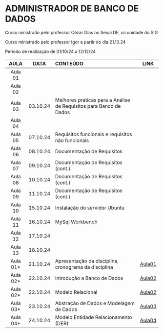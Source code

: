 # ADMINISTRADOR DE BANCO DE DADOS

Curso ministrado pelo professor Cézar Dias no Senai DF, na unidade do SIG

Curso ministrado pelo professor Igor a partir do dia 21.10.24

Período de realização de 01/10/24 a 12/12/24

| AULA | DATA | CONTEÚDO | LINK |
| :-: | :-: | :- | :-: |
| Aula 01 | | | |
| Aula 02 | | | |
| Aula 03 | 03.10.24 | Melhores práticas para a Análise de Requisitos para Banco de Dados | |
| Aula 04 |  | | |
| Aula 05 | 07.10.24 | Requisitos funcionais e requisitos não funcionais | |
| Aula 06 | 08.10.24 | Documentação de Requisitos |
| Aula 07 | 09.10.24 | Documentação de Requisitos (cont.) |
| Aula 08 | 10.10.24 | Documentação de Requisitos (cont.) |
| Aula 09 | 11.10.24 | Documentação de Requisitos (cont.) |
| Aula 10 | 15.10.24 | Instalação do servidor Ubuntu |
| Aula 11 | 16.10.24 | MySql Workbench |
| Aula 12 | 17.10.24 | |
| Aula 13 | 18.10.24 | |
| Aula 01* | 21.10.24| Apresentação da disciplina, cronograma da disciplina |[Aula01](aula01/aula01.md) |
| Aula 02* | 22.10.24 | Introdução a Banco de Dados | [Aula02](aula02/aula02.md) |
| Aula 02* | 22.10.24 | Modelo Relacional | [Aula02](aula02/modelo_relacional.md) |
| Aula 03* | 23.10.24 | Abstração de Dados e Modelagem de Dados |[Aula03](aula03/aula03.md) |
| Aula 04* | 24.10.24 | Modelo Entidade Relacionamento (DER) | [Aula04](aula04) |
